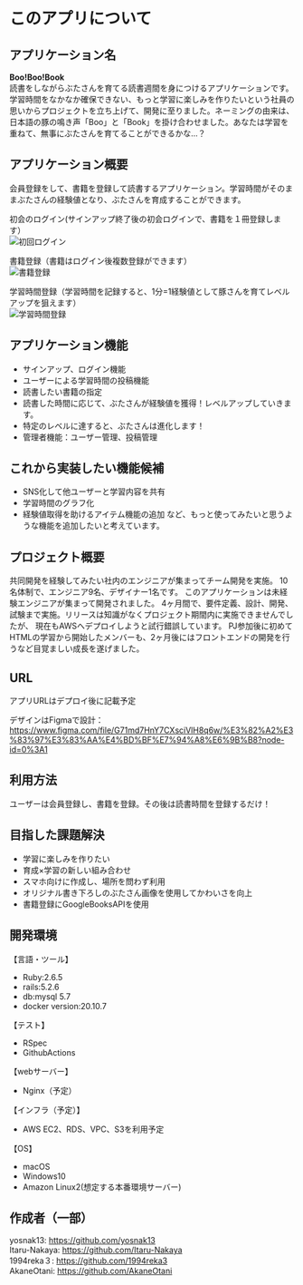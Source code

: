 # このアプリについて

## アプリケーション名

**Boo!Boo!Book**
<br>
読書をしながらぶたさんを育てる読書週間を身につけるアプリケーションです。学習時間をなかなか確保できない、もっと学習に楽しみを作りたいという社員の思いからプロジェクトを立ち上げて、開発に至りました。ネーミングの由来は、日本語の豚の鳴き声「Boo」と「Book」を掛け合わせました。あなたは学習を重ねて、無事にぶたさんを育てることができるかな...？

## アプリケーション概要

会員登録をして、書籍を登録して読書するアプリケーション。学習時間がそのままぶたさんの経験値となり、ぶたさんを育成することができます。<br>

初会のログイン(サインアップ終了後の初会ログインで、書籍を１冊登録します）<br>
![初回ログイン](https://user-images.githubusercontent.com/64535376/171208107-de032143-7623-408f-a543-72c4cccedd47.gif)<br>

書籍登録（書籍はログイン後複数登録ができます）<br>
![書籍登録](https://user-images.githubusercontent.com/64535376/171208167-46568d2f-4b95-43bd-ac64-8229b7f4a7c8.gif)<br>

学習時間登録（学習時間を記録すると、1分=1経験値として豚さんを育てレベルアップを狙えます）<br>
![学習時間登録](https://user-images.githubusercontent.com/64535376/171208210-6faac327-3370-40ff-b770-dfeb1de159d8.gif)


## アプリケーション機能
- サインアップ、ログイン機能
- ユーザーによる学習時間の投稿機能
- 読書したい書籍の指定
- 読書した時間に応じて、ぶたさんが経験値を獲得！レベルアップしていきます。
- 特定のレベルに達すると、ぶたさんは進化します！
- 管理者機能：ユーザー管理、投稿管理

## これから実装したい機能候補
- SNS化して他ユーザーと学習内容を共有
- 学習時間のグラフ化
- 経験値取得を助けるアイテム機能の追加
など、もっと使ってみたいと思うような機能を追加したいと考えています。

## プロジェクト概要

共同開発を経験してみたい社内のエンジニアが集まってチーム開発を実施。
10名体制で、エンジニア9名、デザイナー1名です。
このアプリケーションは未経験エンジニアが集まって開発されました。
4ヶ月間で、要件定義、設計、開発、試験まで実施。リリースは知識がなくプロジェクト期間内に実施できませんでしたが、
現在もAWSへデプロイしようと試行錯誤しています。
PJ参加後に初めてHTMLの学習から開始したメンバーも、2ヶ月後にはフロントエンドの開発を行うなど目覚ましい成長を遂げました。

## URL

アプリURLはデプロイ後に記載予定


デザインはFigmaで設計：https://www.figma.com/file/G71md7HnY7CXsciVlH8q6w/%E3%82%A2%E3%83%97%E3%83%AA%E4%BD%BF%E7%94%A8%E6%9B%B8?node-id=0%3A1


## 利用方法

ユーザーは会員登録し、書籍を登録。その後は読書時間を登録するだけ！


## 目指した課題解決

- 学習に楽しみを作りたい
- 育成×学習の新しい組み合わせ
- スマホ向けに作成し、場所を問わず利用
- オリジナル書き下ろしのぶたさん画像を使用してかわいさを向上
- 書籍登録にGoogleBooksAPIを使用


## 開発環境

【言語・ツール】
- Ruby:2.6.5
- rails:5.2.6
- db:mysql 5.7
- docker version:20.10.7

【テスト】
- RSpec
- GithubActions

【webサーバー】
- Nginx（予定）

【インフラ（予定）】
- AWS EC2、RDS、VPC、S3を利用予定

【OS】
- macOS
- Windows10
- Amazon Linux2(想定する本番環境サーバー)

## 作成者（一部）

yosnak13: https://github.com/yosnak13<br>
Itaru-Nakaya: https://github.com/Itaru-Nakaya<br>
1994reka３: https://github.com/1994reka3<br>
AkaneOtani: https://github.com/AkaneOtani<br>
